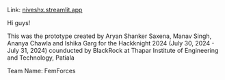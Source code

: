 Link: [niveshx.streamlit.app](https://niveshx.streamlit.app/)

Hi guys!

This was the prototype created by Aryan Shanker Saxena, Manav Singh, Ananya Chawla and Ishika Garg for the Hackknight 2024 (July 30, 2024 - July 31, 2024) counducted by BlackRock at Thapar Institute of Engineering and Technology, Patiala

Team Name: FemForces
